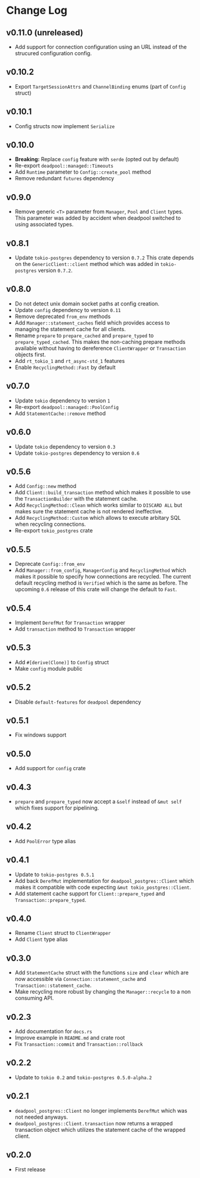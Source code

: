 # Change Log

## v0.11.0 (unreleased)

- Add support for connection configuration using an URL instead of
  the strucured configuration config.

## v0.10.2

- Export `TargetSessionAttrs` and `ChannelBinding` enums (part of `Config`
  struct)

## v0.10.1

- Config structs now implement `Serialize`

## v0.10.0

- **Breaking:** Replace `config` feature with `serde` (opted out by default)
- Re-export `deadpool::managed::Timeouts`
- Add `Runtime` parameter to `Config::create_pool` method
- Remove redundant `futures` dependency

## v0.9.0

- Remove generic `<T>` parameter from `Manager`, `Pool` and `Client`
  types. This parameter was added by accident when deadpool switched
  to using associated types.

## v0.8.1

- Update `tokio-postgres` dependency to version `0.7.2`
  This crate depends on the `GenericClient::client` method
  which was added in `tokio-postgres` version `0.7.2`.

## v0.8.0

- Do not detect unix domain socket paths at config creation.
- Update `config` dependency to version `0.11`
- Remove deprecated `from_env` methods
- Add `Manager::statement_caches` field which provides access
  to managing the statement cache for all clients.
- Rename `prepare` to `prepare_cached` and `prepare_typed` to
  `prepare_typed_cached`. This makes the non-caching prepare
  methods available without having to dereference `ClientWrapper`
  or `Transaction` objects first.
- Add `rt_tokio_1` and `rt_async-std_1` features
- Enable `RecyclingMethod::Fast` by default

## v0.7.0

- Update `tokio` dependency to version `1`
- Re-export `deadpool::managed::PoolConfig`
- Add `StatementCache::remove` method

## v0.6.0

- Update `tokio` dependency to version `0.3`
- Update `tokio-postgres` dependency to version `0.6`

## v0.5.6

- Add `Config::new` method
- Add `Client::build_transaction` method which makes it possible to
  use the `TransactionBuilder` with the statement cache.
- Add `RecyclingMethod::Clean` which works similar to `DISCARD ALL`
  but makes sure the statement cache is not rendered ineffective.
- Add `RecyclingMethod::Custom` which allows to execute arbitary SQL
  when recycling connections.
- Re-export `tokio_postgres` crate

## v0.5.5

- Deprecate `Config::from_env`
- Add `Manager::from_config`, `ManagerConfig` and `RecyclingMethod` which
  makes it possible to specify how connections are recycled. The current
  default recycling method is `Verified` which is the same as before. The
  upcoming `0.6` release of this crate will change the default to `Fast`.

## v0.5.4

- Implement `DerefMut` for `Transaction` wrapper
- Add `transaction` method to `Transaction` wrapper

## v0.5.3

- Add `#[derive(Clone)]` to `Config` struct
- Make `config` module public

## v0.5.2

- Disable `default-features` for `deadpool` dependency

## v0.5.1

- Fix windows support

## v0.5.0

- Add support for `config` crate

## v0.4.3

- `prepare` and `prepare_typed` now accept a `&self` instead of `&mut self`
  which fixes support for pipelining.

## v0.4.2

- Add `PoolError` type alias

## v0.4.1

- Update to `tokio-postgres 0.5.1`
- Add back `DerefMut` implementation for `deadpool_postgres::Client` which
  makes it compatible with code expecting `&mut tokio_postgres::Client`.
- Add statement cache support for `Client::prepare_typed` and
  `Transaction::prepare_typed`.

## v0.4.0

- Rename `Client` struct to `ClientWrapper`
- Add `Client` type alias

## v0.3.0

- Add `StatementCache` struct with the functions `size` and `clear` which
  are now accessible via `Connection::statement_cache` and
  `Transaction::statement_cache`.
- Make recycling more robust by changing the `Manager::recycle` to a non
  consuming API.

## v0.2.3

- Add documentation for `docs.rs`
- Improve example in `README.md` and crate root
- Fix `Transaction::commit` and `Transaction::rollback`

## v0.2.2

- Update to `tokio 0.2` and `tokio-postgres 0.5.0-alpha.2`

## v0.2.1

- `deadpool_postgres::Client` no longer implements `DerefMut` which was not
  needed anyways.
- `deadpool_postgres::Client.transaction` now returns a wrapped transaction
  object which utilizes the statement cache of the wrapped client.

## v0.2.0

- First release
